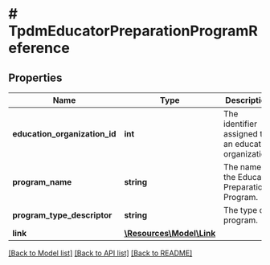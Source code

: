 # # TpdmEducatorPreparationProgramReference

## Properties

Name | Type | Description | Notes
------------ | ------------- | ------------- | -------------
**education_organization_id** | **int** | The identifier assigned to an education organization. |
**program_name** | **string** | The name of the Educator Preparation Program. |
**program_type_descriptor** | **string** | The type of program. |
**link** | [**\Resources\Model\Link**](Link.md) |  | [optional]

[[Back to Model list]](../../README.md#models) [[Back to API list]](../../README.md#endpoints) [[Back to README]](../../README.md)
